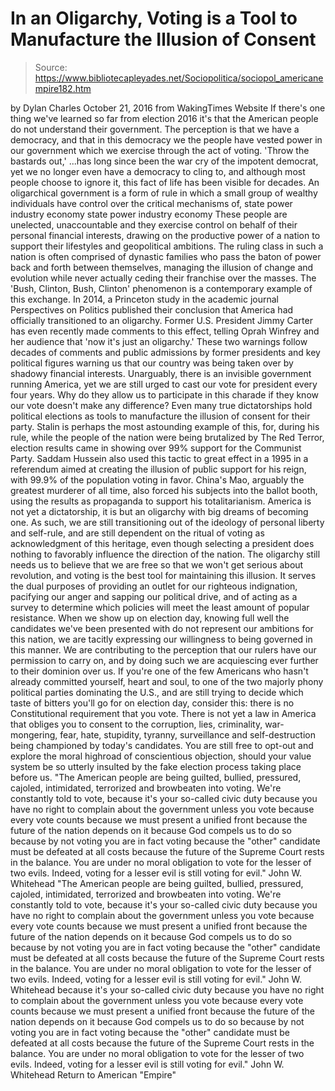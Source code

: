 # In an Oligarchy, Voting is a Tool to Manufacture the Illusion of Consent

> Source: https://www.bibliotecapleyades.net/Sociopolitica/sociopol_americanempire182.htm

by Dylan Charles October 21, 2016 from WakingTimes Website
If there's one thing we've learned so far from election 2016 it's that the American people do not understand their government. The perception is that we have a democracy, and that in this democracy we the people have vested power in our government which we exercise through the act of voting.
'Throw the bastards out,'
...has long since been the war cry of the impotent democrat, yet we no longer even have a democracy to cling to, and although most people choose to ignore it, this fact of life has been visible for decades. An oligarchical government is a form of rule in which a small group of wealthy individuals have control over the critical mechanisms of,
state power industry economy
state power
industry
economy
These people are unelected, unaccountable and they exercise control on behalf of their personal financial interests, drawing on the productive power of a nation to support their lifestyles and geopolitical ambitions.
The ruling class in such a nation is often comprised of dynastic families who pass the baton of power back and forth between themselves, managing the illusion of change and evolution while never actually ceding their franchise over the masses. The 'Bush, Clinton, Bush, Clinton' phenomenon is a contemporary example of this exchange.
In 2014, a Princeton study in the academic journal Perspectives on Politics published their conclusion that America had officially transitioned to an oligarchy.
Former U.S. President Jimmy Carter has even recently made comments to this effect, telling Oprah Winfrey and her audience that 'now it's just an oligarchy.'
These two warnings follow decades of comments and public admissions by former presidents and key political figures warning us that our country was being taken over by shadowy financial interests.
Unarguably, there is an invisible government running America, yet we are still urged to cast our vote for president every four years.
Why do they allow us to participate in this charade if they know our vote doesn't make any difference?
Even many true dictatorships hold political elections as tools to manufacture the illusion of consent for their party.
Stalin is perhaps the most astounding example of this, for, during his rule, while the people of the nation were being brutalized by The Red Terror, election results came in showing over 99% support for the Communist Party.
Saddam Hussein also used this tactic to great effect in a 1995 in a referendum aimed at creating the illusion of public support for his reign, with 99.9% of the population voting in favor.
China's Mao, arguably the greatest murderer of all time, also forced his subjects into the ballot booth, using the results as propaganda to support his totalitarianism.
America is not yet a dictatorship, it is but an oligarchy with big dreams of becoming one.
As such, we are still transitioning out of the ideology of personal liberty and self-rule, and are still dependent on the ritual of voting as acknowledgment of this heritage, even though selecting a president does nothing to favorably influence the direction of the nation.
The oligarchy still needs us to believe that we are free so that we won't get serious about revolution, and voting is the best tool for maintaining this illusion. It serves the dual purposes of providing an outlet for our righteous indignation, pacifying our anger and sapping our political drive, and of acting as a survey to determine which policies will meet the least amount of popular resistance.
When we show up on election day, knowing full well the candidates we've been presented with do not represent our ambitions for this nation, we are tacitly expressing our willingness to being governed in this manner.
We are contributing to the perception that our rulers have our permission to carry on, and by doing such we are acquiescing ever further to their dominion over us.
If you're one of the few Americans who hasn't already committed yourself, heart and soul, to one of the two majorly phony political parties dominating the U.S., and are still trying to decide which taste of bitters you'll go for on election day, consider this:
there is no Constitutional requirement that you vote.
There is not yet a law in America that obliges you to consent to the corruption, lies, criminality, war-mongering, fear, hate, stupidity, tyranny, surveillance and self-destruction being championed by today's candidates.
You are still free to opt-out and explore the moral highroad of conscientious objection, should your value system be so utterly insulted by the fake election process taking place before us.
"The American people are being guilted, bullied, pressured, cajoled, intimidated, terrorized and browbeaten into voting. We're constantly told to vote, because it's your so-called civic duty because you have no right to complain about the government unless you vote because every vote counts because we must present a unified front because the future of the nation depends on it because God compels us to do so because by not voting you are in fact voting because the "other" candidate must be defeated at all costs because the future of the Supreme Court rests in the balance. You are under no moral obligation to vote for the lesser of two evils. Indeed, voting for a lesser evil is still voting for evil." John W. Whitehead
"The American people are being guilted, bullied, pressured, cajoled, intimidated, terrorized and browbeaten into voting.
We're constantly told to vote,
because it's your so-called civic duty because you have no right to complain about the government unless you vote because every vote counts because we must present a unified front because the future of the nation depends on it because God compels us to do so because by not voting you are in fact voting because the "other" candidate must be defeated at all costs because the future of the Supreme Court rests in the balance. You are under no moral obligation to vote for the lesser of two evils. Indeed, voting for a lesser evil is still voting for evil." John W. Whitehead
because it's your so-called civic duty
because you have no right to complain about the government unless you vote
because every vote counts
because we must present a unified front
because the future of the nation depends on it
because God compels us to do so
because by not voting you are in fact voting
because the "other" candidate must be defeated at all costs
because the future of the Supreme Court rests in the balance.
You are under no moral obligation to vote for the lesser of two evils. Indeed, voting for a lesser evil is still voting for evil."
John W. Whitehead
Return to American "Empire"

